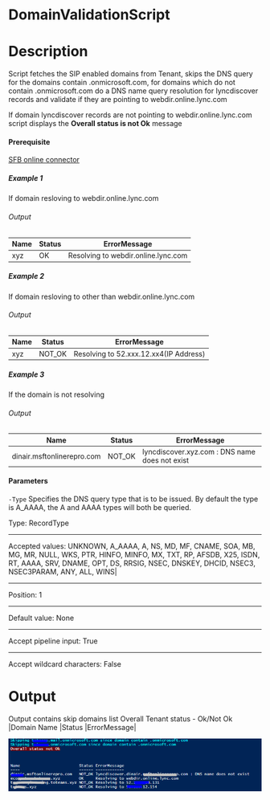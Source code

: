# DomainValidationScript
# Description
Script fetches the SIP enabled domains from Tenant, skips the DNS query for the domains contain .onmicrosoft.com, for domains which do not contain .onmicrosoft.com do a DNS name query resolution for lyncdiscover records and validate if they are pointing to webdir.online.lync.com 

 If domain lyncdiscover records are not pointing to webdir.online.lync.com script displays the **Overall status is not Ok** message 
#### Prerequisite
[SFB online connector](https://www.microsoft.com/en-us/download/details.aspx?id=39366)

##### Example 1
If domain resloving to webdir.online.lync.com 
###### Output
|Name  |   Status|  ErrorMessage |
|---|----|-----|
|xyz      |  OK    | Resolving to webdir.online.lync.com |

##### Example 2
If domain resloving to other than webdir.online.lync.com 
###### Output
|Name      |Status  |ErrorMessage |
|----|---|---|
|xyz       |NOT_OK  |Resolving to 52.xxx.12.xx4(IP Address)|

##### Example 3
If the domain is not resolving 

###### Output
|Name     | Status  |ErrorMessage |
|---|---|---|
|dinair.msftonlinerepro.com   |NOT_OK |lyncdiscover.xyz.com : DNS name does not exist|

#### Parameters

`-Type`
Specifies the DNS query type that is to be issued. By default the type is A_AAAA, the A and AAAA types will both be queried.

Type:	RecordType
***
Accepted values:	UNKNOWN, A_AAAA, A, NS, MD, MF, CNAME, SOA, MB, MG, MR, NULL, WKS, PTR, HINFO, MINFO, MX, TXT, RP, AFSDB, X25, ISDN, RT, AAAA, SRV, DNAME, OPT, DS, RRSIG,                       NSEC, DNSKEY, DHCID, NSEC3, NSEC3PARAM, ANY, ALL, WINS|
***
Position:	1
***
Default value:	None
***
Accept pipeline input:	True
***
Accept wildcard characters:	False

# Output
Output contains
skip domains list 
Overall Tenant status - Ok/Not Ok
|Domain Name |Status |ErrorMessage|

![Sample Output](https://github.com/Geetha63/MS-Teams-Scripts/blob/master/Images/DomsinValidation.PNG)
